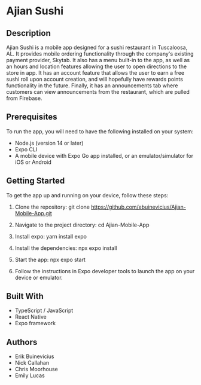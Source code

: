 # Ajian Sushi

## Description

Ajian Sushi is a mobile app designed for a sushi restaurant in Tuscaloosa, AL. It provides mobile ordering functionality through the company's existing payment provider, Skytab. It also has a menu built-in to the app, as well as an hours and location features allowing the user to open directions to the store in app. It has an account feature that allows the user to earn a free sushi roll upon account creation, and will hopefully have rewards points functionality in the future. Finally, it has an announcements tab where customers can view announcements from the restaurant, which are pulled from Firebase.

## Prerequisites

To run the app, you will need to have the following installed on your system:

- Node.js (version 14 or later)
- Expo CLI
- A mobile device with Expo Go app installed, or an emulator/simulator for iOS or Android

## Getting Started

To get the app up and running on your device, follow these steps:

1. Clone the repository:
git clone https://github.com/ebuinevicius/Ajian-Mobile-App.git

2. Navigate to the project directory:
cd Ajian-Mobile-App

3. Install expo:
yarn install expo

4. Install the dependencies:
npx expo install

5. Start the app:
npx expo start

6. Follow the instructions in Expo developer tools to launch the app on your device or emulator.

## Built With

- TypeScript / JavaScript
- React Native
- Expo framework

## Authors

- Erik Buinevicius
- Nick Callahan
- Chris Moorhouse
- Emily Lucas